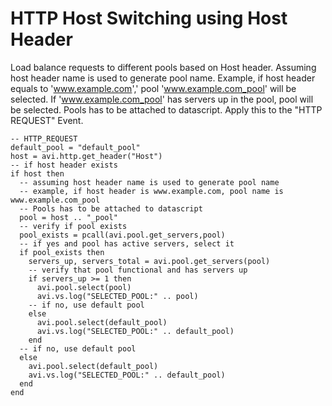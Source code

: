 # HTTP Host Switching using Host Header

Load balance requests to different pools based on Host header. Assuming host header name is used to generate pool name. Example, if host header equals to 'www.example.com',' pool 'www.example.com_pool' will be selected. If 'www.example.com_pool' has servers up in the pool, pool will be selected. Pools has to be attached to datascript. Apply this to the "HTTP REQUEST" Event.

```
-- HTTP_REQUEST
default_pool = "default_pool"
host = avi.http.get_header("Host")
-- if host header exists
if host then
  -- assuming host header name is used to generate pool name
  -- example, if host header is www.example.com, pool name is www.example.com_pool
  -- Pools has to be attached to datascript
  pool = host .. "_pool"
  -- verify if pool exists
  pool_exists = pcall(avi.pool.get_servers,pool)
  -- if yes and pool has active servers, select it
  if pool_exists then
    servers_up, servers_total = avi.pool.get_servers(pool)
    -- verify that pool functional and has servers up
    if servers_up >= 1 then
      avi.pool.select(pool)
      avi.vs.log("SELECTED_POOL:" .. pool)
    -- if no, use default pool
    else
      avi.pool.select(default_pool)
      avi.vs.log("SELECTED_POOL:" .. default_pool)
    end
  -- if no, use default pool
  else
    avi.pool.select(default_pool)
    avi.vs.log("SELECTED_POOL:" .. default_pool)
  end
end
```
